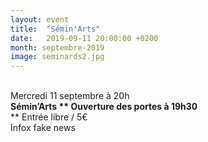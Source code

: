```yaml
---
layout: event
title:  "Sémin'Arts"
date:   2019-09-11 20:00:00 +0200
month: septembre-2019
image: seminards2.jpg
---
```



<br /> Mercredi 11 septembre à 20h<br /> **Sémin’Arts  ** Ouverture des portes à 19h30**  
** Entrée libre / 5€<br /> Infox fake news
